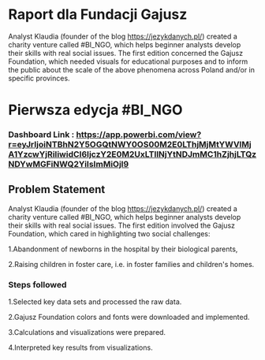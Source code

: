 # Raport dla Fundacji Gajusz

Analyst Klaudia (founder of the blog https://jezykdanych.pl/) created a charity venture called #BI_NGO, which helps beginner analysts develop their skills with real social issues. The first edition concerned the Gajusz Foundation, which needed visuals for educational purposes and to inform the public about the scale of the above phenomena across Poland and/or in specific provinces.

# Pierwsza edycja #BI_NGO

### Dashboard Link : https://app.powerbi.com/view?r=eyJrIjoiNTBhN2Y5OGQtNWY0OS00M2E0LThjMjMtYWVlMjA1YzcwYjRiIiwidCI6IjczY2E0M2UxLTllNjYtNDJmMC1hZjhjLTQzNDYwMGFiNWQ2YiIsImMiOjl9

## Problem Statement

Analyst Klaudia (founder of the blog https://jezykdanych.pl/) created a charity venture called #BI_NGO, which helps beginner analysts develop their skills with real social issues. The first edition involved the Gajusz Foundation, which cared in highlighting two social challenges:

1.Abandonment of newborns in the hospital by their biological parents,

2.Raising children in foster care, i.e. in foster families and children's homes.

### Steps followed 
1.Selected key data sets and processed the raw data.

2.Gajusz Foundation colors and fonts were downloaded and implemented.

3.Calculations and visualizations were prepared.

4.Interpreted key results from visualizations.
